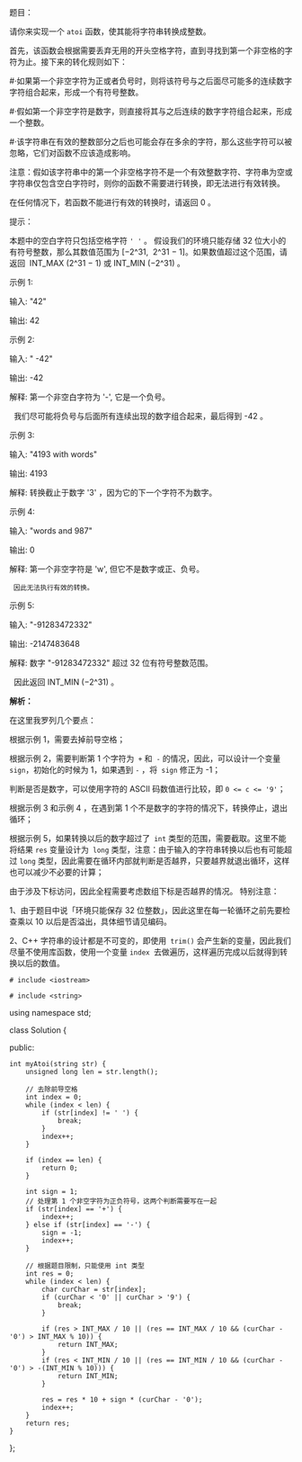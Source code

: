 题目：请你来实现一个 `atoi` 函数，使其能将字符串转换成整数。首先，该函数会根据需要丢弃无用的开头空格字符，直到寻找到第一个非空格的字符为止。接下来的转化规则如下：#·如果第一个非空字符为正或者负号时，则将该符号与之后面尽可能多的连续数字字符组合起来，形成一个有符号整数。#·假如第一个非空字符是数字，则直接将其与之后连续的数字字符组合起来，形成一个整数。#·该字符串在有效的整数部分之后也可能会存在多余的字符，那么这些字符可以被忽略，它们对函数不应该造成影响。注意：假如该字符串中的第一个非空格字符不是一个有效整数字符、字符串为空或字符串仅包含空白字符时，则你的函数不需要进行转换，即无法进行有效转换。在任何情况下，若函数不能进行有效的转换时，请返回 0 。提示：本题中的空白字符只包括空格字符 `' '` 。假设我们的环境只能存储 32 位大小的有符号整数，那么其数值范围为 [−2^31,  2^31 − 1]。如果数值超过这个范围，请返回  INT_MAX (2^31 − 1) 或 INT_MIN (−2^31) 。示例 1:输入: "42"输出: 42示例 2:输入: "   -42"输出: -42解释: 第一个非空白字符为 '-', 它是一个负号。     我们尽可能将负号与后面所有连续出现的数字组合起来，最后得到 -42 。示例 3:输入: "4193 with words"输出: 4193解释: 转换截止于数字 '3' ，因为它的下一个字符不为数字。示例 4:输入: "words and 987"输出: 0解释: 第一个非空字符是 'w', 但它不是数字或正、负号。     因此无法执行有效的转换。示例 5:输入: "-91283472332"输出: -2147483648解释: 数字 "-91283472332" 超过 32 位有符号整数范围。      因此返回 INT_MIN (−2^31) 。**解析：**在这里我罗列几个要点：根据示例 1，需要去掉前导空格；根据示例 2，需要判断第 1 个字符为` +` 和` -` 的情况，因此，可以设计一个变量 `sign`，初始化的时候为 1，如果遇到 `-` ，将` sign` 修正为 -1；判断是否是数字，可以使用字符的 ASCII 码数值进行比较，即 `0 <= c <= '9'`；根据示例 3 和示例 4 ，在遇到第 1 个不是数字的字符的情况下，转换停止，退出循环；根据示例 5，如果转换以后的数字超过了` int` 类型的范围，需要截取。这里不能将结果 `res` 变量设计为` long` 类型，注意：由于输入的字符串转换以后也有可能超过 `long` 类型，因此需要在循环内部就判断是否越界，只要越界就退出循环，这样也可以减少不必要的计算；由于涉及下标访问，因此全程需要考虑数组下标是否越界的情况。特别注意：1、由于题目中说「环境只能保存 32 位整数」，因此这里在每一轮循环之前先要检查乘以 10 以后是否溢出，具体细节请见编码。2、C++ 字符串的设计都是不可变的，即使用` trim()` 会产生新的变量，因此我们尽量不使用库函数，使用一个变量 `index `去做遍历，这样遍历完成以后就得到转换以后的数值。```# include <iostream>``````# include <string>```using namespace std;class Solution {public:    int myAtoi(string str) {        unsigned long len = str.length();        // 去除前导空格        int index = 0;        while (index < len) {            if (str[index] != ' ') {                break;            }            index++;        }        if (index == len) {            return 0;        }        int sign = 1;        // 处理第 1 个非空字符为正负符号，这两个判断需要写在一起        if (str[index] == '+') {            index++;        } else if (str[index] == '-') {            sign = -1;            index++;        }        // 根据题目限制，只能使用 int 类型        int res = 0;        while (index < len) {            char curChar = str[index];            if (curChar < '0' || curChar > '9') {                break;            }            if (res > INT_MAX / 10 || (res == INT_MAX / 10 && (curChar - '0') > INT_MAX % 10)) {                return INT_MAX;            }            if (res < INT_MIN / 10 || (res == INT_MIN / 10 && (curChar - '0') > -(INT_MIN % 10))) {                return INT_MIN;            }            res = res * 10 + sign * (curChar - '0');            index++;        }        return res;    }};